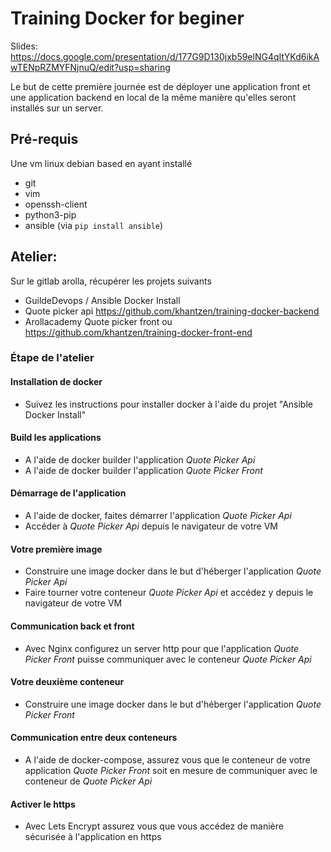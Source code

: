 # Training Docker for beginer 

Slides: https://docs.google.com/presentation/d/177G9D130jxb59elNG4qItYKd6ikAwTENpRZMYFNjnuQ/edit?usp=sharing

Le but de cette première journée est de déployer une application front et une application backend en local de la même manière qu'elles seront installés sur un server.

## Pré-requis

Une vm linux debian based en ayant installé

- git
- vim
- openssh-client
- python3-pip
- ansible (via `pip install ansible`)

## Atelier:

Sur le gitlab arolla, récupérer les projets suivants

- GuildeDevops / Ansible Docker Install
- Quote picker api https://github.com/khantzen/training-docker-backend
- Arollacademy Quote picker front ou https://github.com/khantzen/training-docker-front-end


### Étape de l'atelier

#### Installation de docker

- Suivez les instructions pour installer docker à l'aide du projet "Ansible Docker Install"

#### Build les applications

- A l'aide de docker builder l'application *Quote Picker Api* 
- A l'aide de docker builder l'application *Quote Picker Front*

#### Démarrage de l'application

- A l'aide de docker, faites démarrer l'application *Quote Picker Api*
- Accéder à *Quote Picker Api* depuis le navigateur de votre VM

#### Votre première image

- Construire une image docker dans le but d'héberger l'application *Quote Picker Api*
- Faire tourner votre conteneur *Quote Picker Api* et accédez y depuis le navigateur de votre VM

#### Communication back et front

- Avec Nginx configurez un server http pour que l'application *Quote Picker Front* puisse communiquer avec le conteneur *Quote Picker Api*

#### Votre deuxième conteneur

- Construire une image docker dans le but d'héberger l'application *Quote Picker Front*

#### Communication entre deux conteneurs

- A l'aide de docker-compose, assurez vous que le conteneur de votre application *Quote Picker Front* soit en mesure de communiquer avec le conteneur de *Quote Picker Api*

#### Activer le https

- Avec Lets Encrypt assurez vous que vous accédez de manière sécurisée à l'application en https



